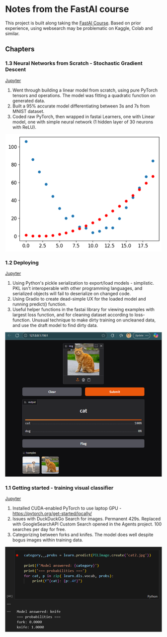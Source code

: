 # Notes from the FastAI course

This project is built along taking the [FastAI Course](https://course.fast.ai/). Based on prior experience, using websearch may be problematic on Kaggle, Colab and similar.

## Chapters

### 1.3 Neural Networks from Scratch - Stochastic Gradient Descent
[Jupyter](1.3/SGD.ipynb)

1. Went through building a linear model from scratch, using pure PyTorch tensors and operations. The model was fitting a quadratic function on generated data.
1. Built a 95% accurate model differentiating between 3s and 7s from MNIST dataset.
1. Coded raw PyTorch, then wrapped in fastai Learners, one with Linear model, one with simple neural network (1 hidden layer of 30 neurons with ReLU).

![Quadratic function during fitting](../docs/fastai-course/1.3.png)

### 1.2 Deploying
[Jupyter](1.2/dogs_cats.ipynb)

1. Using Python's pickle serialization to export/load models - simplistic. PKL isn't interoperable with other programming languages, and serialized objects will fail to deserialize on changed code.
1. Using Gradio to create dead-simple UX for the loaded model and running predict() function.
1. Useful helper functions in the fastai library for viewing examples with largest loss function, and for cleaning dataset according to loss-function. Unusual technique to make dirty training on uncleaned data, and use the draft model to find dirty data.


![Gradio UX with dog-cat classifier](../docs/fastai-course/1.2.png)

### 1.1 Getting started - training visual classifier
[Jupyter](1.1/is-it-a-bird-creating-a-model-from-your-own-data.ipynb)

1. Installed CUDA-enabled PyTorch to use laptop GPU - https://pytorch.org/get-started/locally/
1. Issues with DuckDuckGo Search for images. Permanent 429s. Replaced with GoogleSearchAPI Custom Search opened in the Agents project. 100 searches per day for free.
1. Categorizing between forks and knifes. The model does well despite bogus images within training data.

![Fork-knife model testing](../docs/fastai-course/1.1.png)